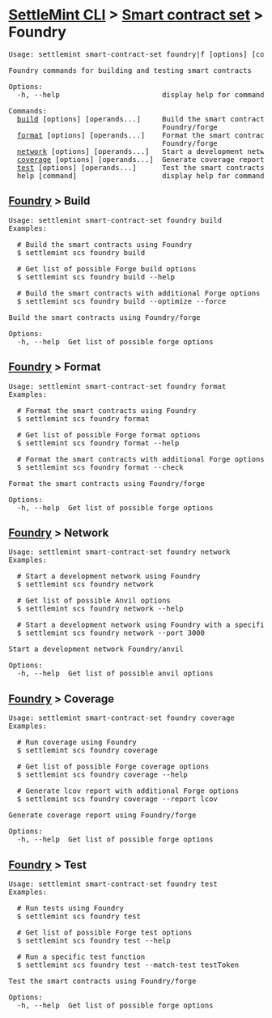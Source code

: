 <h1 id="home"><a href="../../settlemint.md">SettleMint CLI</a> > <a href="../smart-contract-set.md">Smart contract set</a> > Foundry</h1>

<pre>Usage: settlemint smart-contract-set foundry|f [options] [command]

Foundry commands for building and testing smart contracts

Options:
  -h, --help                        display help for command

Commands:
  <a href="#foundry-build">build</a> [options] [operands...]     Build the smart contracts using
                                    Foundry/forge
  <a href="#foundry-format">format</a> [options] [operands...]    Format the smart contracts using
                                    Foundry/forge
  <a href="#foundry-network">network</a> [options] [operands...]   Start a development network Foundry/anvil
  <a href="#foundry-coverage">coverage</a> [options] [operands...]  Generate coverage report using Foundry/forge
  <a href="#foundry-test">test</a> [options] [operands...]      Test the smart contracts using Foundry/forge
  help [command]                    display help for command
</pre>

<h2 id="foundry-build"><a href="#home">Foundry</a> > Build</h2>

<pre>Usage: settlemint smart-contract-set foundry build 
Examples:

  # Build the smart contracts using Foundry
  $ settlemint scs foundry build

  # Get list of possible Forge build options
  $ settlemint scs foundry build --help

  # Build the smart contracts with additional Forge options
  $ settlemint scs foundry build --optimize --force

Build the smart contracts using Foundry/forge

Options:
  -h, --help  Get list of possible forge options
</pre>

<h2 id="foundry-format"><a href="#home">Foundry</a> > Format</h2>

<pre>Usage: settlemint smart-contract-set foundry format 
Examples:

  # Format the smart contracts using Foundry
  $ settlemint scs foundry format

  # Get list of possible Forge format options
  $ settlemint scs foundry format --help

  # Format the smart contracts with additional Forge options
  $ settlemint scs foundry format --check

Format the smart contracts using Foundry/forge

Options:
  -h, --help  Get list of possible forge options
</pre>

<h2 id="foundry-network"><a href="#home">Foundry</a> > Network</h2>

<pre>Usage: settlemint smart-contract-set foundry network 
Examples:

  # Start a development network using Foundry
  $ settlemint scs foundry network

  # Get list of possible Anvil options
  $ settlemint scs foundry network --help

  # Start a development network using Foundry with a specific port
  $ settlemint scs foundry network --port 3000

Start a development network Foundry/anvil

Options:
  -h, --help  Get list of possible anvil options
</pre>

<h2 id="foundry-coverage"><a href="#home">Foundry</a> > Coverage</h2>

<pre>Usage: settlemint smart-contract-set foundry coverage 
Examples:

  # Run coverage using Foundry
  $ settlemint scs foundry coverage

  # Get list of possible Forge coverage options
  $ settlemint scs foundry coverage --help

  # Generate lcov report with additional Forge options
  $ settlemint scs foundry coverage --report lcov

Generate coverage report using Foundry/forge

Options:
  -h, --help  Get list of possible forge options
</pre>

<h2 id="foundry-test"><a href="#home">Foundry</a> > Test</h2>

<pre>Usage: settlemint smart-contract-set foundry test 
Examples:

  # Run tests using Foundry
  $ settlemint scs foundry test

  # Get list of possible Forge test options
  $ settlemint scs foundry test --help

  # Run a specific test function
  $ settlemint scs foundry test --match-test testToken

Test the smart contracts using Foundry/forge

Options:
  -h, --help  Get list of possible forge options
</pre>

